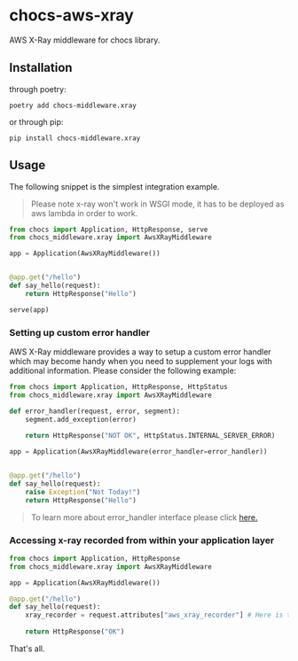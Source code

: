 # chocs-aws-xray
AWS X-Ray middleware for chocs library.

## Installation 
through poetry:
```shell
poetry add chocs-middleware.xray
```
or through pip:
```shell
pip install chocs-middleware.xray
```

## Usage

The following snippet is the simplest integration example.

> Please note x-ray won't work in WSGI mode, it has to be deployed as aws lambda in order to work.
> 
```python
from chocs import Application, HttpResponse, serve
from chocs_middleware.xray import AwsXRayMiddleware

app = Application(AwsXRayMiddleware())


@app.get("/hello")
def say_hello(request):
    return HttpResponse("Hello")

serve(app)
```

### Setting up custom error handler

AWS X-Ray middleware provides a way to setup a custom error handler which may become handy when you
need to supplement your logs with additional information. Please consider the following example:

```python
from chocs import Application, HttpResponse, HttpStatus
from chocs_middleware.xray import AwsXRayMiddleware

def error_handler(request, error, segment):
    segment.add_exception(error)
    
    return HttpResponse("NOT OK", HttpStatus.INTERNAL_SERVER_ERROR)

app = Application(AwsXRayMiddleware(error_handler=error_handler))


@app.get("/hello")
def say_hello(request):
    raise Exception("Not Today!")
    return HttpResponse("Hello")

```

> To learn more about error_handler interface please click [here.]("./chocs_middleware/xray/middleware.py:16") 

### Accessing x-ray recorded from within your application layer
```python
from chocs import Application, HttpResponse
from chocs_middleware.xray import AwsXRayMiddleware

app = Application(AwsXRayMiddleware())

@app.get("/hello")
def say_hello(request):
    xray_recorder = request.attributes["aws_xray_recorder"] # Here is the instance of your recorder.
    
    return HttpResponse("OK")

```

That's all.
